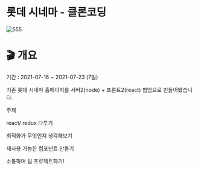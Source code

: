 # 롯데 시네마 - 클론코딩

![555](https://user-images.githubusercontent.com/68782077/132598047-7052c301-bde2-4e7c-ab34-8f970ba0e703.gif)

# 🎬 개요

기간 : 2021-07-16 ~ 2021-07-23 (7일)

기존 롯데 시네마 홈페이지를 서버2(node) + 프론트2(react) 협업으로 만들어봤습니다.

주제

react/ redux 다루기

최적화가 무엇인지 생각해보기

재사용 가능한 컴포넌트 만들기

소통하며 팀 프로젝트하기!

<br/>
